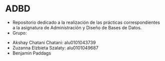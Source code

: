 # ADBD
* Repositorio dedicado a la realización de las prácticas correspondientes a la asignatura de Administración y Diseño de Bases de Datos.
* Grupo:
 - Akshay Chatani Chatani: alu0101043739
 - Zuzanna Elzbieta Szalaty: alu0101049687
 - Benjamin Paddags
